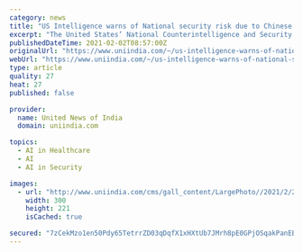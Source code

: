 ```yaml
---
category: news
title: "US Intelligence warns of National security risk due to Chinese collecting health data of Americans"
excerpt: "The United States’ National Counterintelligence and Security Center (NCSC) has issued a warning regarding the risks posed to privacy of American citizens and national security of the country due to China collecting genomic and other health care data of Americans."
publishedDateTime: 2021-02-02T08:57:00Z
originalUrl: "https://www.uniindia.com/~/us-intelligence-warns-of-national-security-risk-due-to-chinese-collecting-health-data-of-americans/World/news/2307989.html"
webUrl: "https://www.uniindia.com/~/us-intelligence-warns-of-national-security-risk-due-to-chinese-collecting-health-data-of-americans/World/news/2307989.html"
type: article
quality: 27
heat: 27
published: false

provider:
  name: United News of India
  domain: uniindia.com

topics:
  - AI in Healthcare
  - AI
  - AI in Security

images:
  - url: "http://www.uniindia.com/cms/gall_content/LargePhoto//2021/2/2021_2$LargePhoto02_Feb_2021_02022021142735.jpg"
    width: 300
    height: 221
    isCached: true

secured: "7zCekMzo1en50Pdy65TetrrZD03qDqfX1xHXtUb7JMrh8pE0GPjOSqakPanEBhKmRoeeNybk5ketZH9x/RJ5lNZgPzHZglffg9VaYSWdvDy45epcus3d/O5gq0HF1toMOb22QFn9wQx7X6t/3EweCz/ZwOkOoFGSLktqT7QThx1UN9NSX7FenK60yWUYYrmBUyfihf781EYf0abNTUhjX8a9XeYnjlgq60B8dvQBwg2l+v5J3B8+gqq9HXH1C3EE9naI/OT8SCdEzlCmyamDJPOHaQn2bw2m/4xw6iTkha9MYcGiEZwq6M3AG2aCLQK4YSdT8u7tGyS9cywS5i3yu7x5ES+rFq+fzd4iI1qwpOY=;inctRzfFnDKxjh+0I+SMHQ=="
---
```


